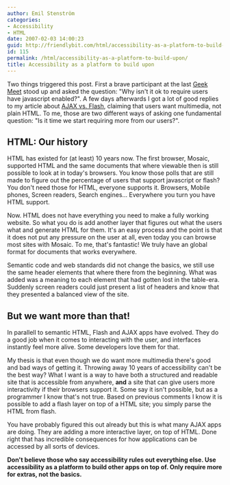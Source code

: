 ```yaml
---
author: Emil Stenström
categories:
- Accessibility
- HTML
date: 2007-02-03 14:00:23
guid: http://friendlybit.com/html/accessibility-as-a-platform-to-build-upon/
id: 115
permalink: /html/accessibility-as-a-platform-to-build-upon/
title: Accessibility as a platform to build upon
---
```


Two things triggered this post. First a brave participant at the last [Geek Meet](http://www.robertnyman.com/geekmeet/) stood up and asked the question: "Why isn't it ok to require users have javascript enabled?". A few days afterwards I got a lot of good replies to my article about [AJAX vs. Flash](/js/flash-only-vs-ajax-sites/), claiming that users want multimedia, not plain HTML. To me, those are two different ways of asking one fundamental question: "Is it time we start requiring more from our users?".

## HTML: Our history

HTML has existed for (at least) 10 years now. The first browser, Mosaic, supported HTML and the same documents that where viewable then is still possible to look at in today's browsers. You know those polls that are still made to figure out the percentage of users that support javascript or flash? You don't need those for HTML, everyone supports it. Browsers, Mobile phones, Screen readers, Search engines… Everywhere you turn you have HTML support.

Now. HTML does not have everything you need to make a fully working website. So what you do is add another layer that figures out what the users what and generate HTML for them. It's an easy process and the point is that it does not put any pressure on the user at all, even today you can browse most sites with Mosaic. To me, that's fantastic! We truly have an global format for documents that works everywhere.

Semantic code and web standards did not change the basics, we still use the same header elements that where there from the beginning. What was added was a meaning to each element that had gotten lost in the table-era. Suddenly screen readers could just present a list of headers and know that they presented a balanced view of the site.

## But we want more than that!

In parallell to semantic HTML, Flash and AJAX apps have evolved. They do a good job when it comes to interacting with the user, and interfaces instantly feel more alive. Some developers love them for that.

My thesis is that even though we do want more multimedia there's good and bad ways of getting it. Throwing away 10 years of accessibility can't be the best way? What I want is a way to have both a structured and readable site that is accessible from anywhere, **and** a site that can give users more interactivity if their browsers support it. Some say it isn't possible, but as a programmer I know that's not true. Based on previous comments I know it is possible to add a flash layer on top of a HTML site; you simply parse the HTML from flash.

You have probably figured this out already but this is what many AJAX apps are doing. They are adding a more interactive layer, on top of HTML. Done right that has incredible consequences for how applications can be accessed by all sorts of devices.

**Don't believe those who say accessibility rules out everything else. Use accessibility as a platform to build other apps on top of. Only require more for extras, not the basics.**
